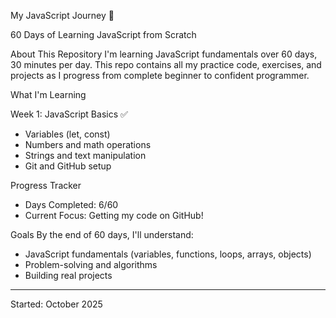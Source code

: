 My JavaScript Journey 🚀

60 Days of Learning JavaScript from Scratch

About This Repository
I'm learning JavaScript fundamentals over 60 days, 30 minutes per day. This repo contains all my practice code, exercises, and projects as I progress from complete beginner to confident programmer.

What I'm Learning

Week 1: JavaScript Basics ✅
- Variables (let, const)
- Numbers and math operations
- Strings and text manipulation
- Git and GitHub setup

Progress Tracker
- Days Completed: 6/60
- Current Focus: Getting my code on GitHub!

Goals
By the end of 60 days, I'll understand:
- JavaScript fundamentals (variables, functions, loops, arrays, objects)
- Problem-solving and algorithms
- Building real projects

---

Started: October 2025
